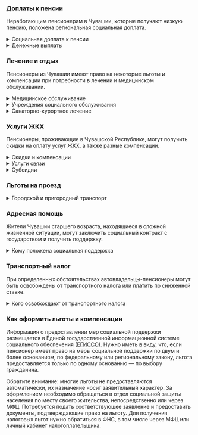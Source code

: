 ### Доплаты к пенсии
Неработающим пенсионерам в Чувашии, которые получают низкую пенсию, положена региональная социальная доплата. 

<details>
<summary>Социальная доплата к пенсии</summary>

В Чувашской Республике региональный прожиточный минимум пенсионера ниже общефедерального. Поэтому неработающим пенсионерам с низким размером пенсии производится федеральная социальная доплата к пенсии до прожиточного минимума пенсионера в РФ. В 2021 году эта сумма составляет 10 022 рубля. 

Для назначения указанной выплаты в настоящее время необходимо обращаться в территориальное отделение Пенсионного фонда (ПФР) по месту своего жительства. С 2022 года доплата будет назначаться автоматически, по данным ПФР.
</details>
<details>
<summary>Денежные выплаты</summary>

Если пенсионер относится к льготной категории, ему полагается ежемесячная денежная выплата (ЕДВ), которую регулярно индексируют.

В [Чувашской Республике](https://docs.cntd.ru/document/424074599) ветераны труда ежемесячно получают 1238 рублей, труженики тыла — 1175 рублей. ЕДВ реабилитированных пенсионеров [составляет](https://docs.cntd.ru/document/802023449) 2965 рублей, а пострадавших от репрессий — 2640 рублей. Достаточно высокий размер ЕДВ объясняется тем, что он включает в себя денежную компенсацию за большинство льгот.
</details>

### Лечение и отдых
Пенсионеры из Чувашии имеют право на некоторые льготы и компенсации при потребности в лечении и медицинском обслуживании.
<details>
<summary>Медицинское обслуживание</summary>

[Чувашские](https://docs.cntd.ru/document/424074599) ветераны труда и труженики тыла сохраняют обслуживание в поликлиниках и других медицинских учреждениях, к которым они были прикреплены в период работы до выхода на пенсию. Вне очереди принимаются для оказания медпомощи ветераны труда, труженики тыла, реабилитированные и пострадавшие пенсионеры, а также [дети войны](https://docs.cntd.ru/document/570745204).
</details>
<details>
<summary> Учреждения социального обслуживания </summary>

Внеочередной приём в дома-интернаты для престарелых и инвалидов, учреждения социального обслуживания предоставляется труженикам тыла, реабилитированным и пострадавшим от репрессий пенсионерам, а также детям войны.
</details>
<details>
<summary>Санаторно-курортное лечение</summary>

Первоочередное получение путёвок на санаторно-курортное лечение и отдых полагается реабилитированным и пострадавшим от репрессий пенсионерам Чувашской Республики.
</details>

### Услуги ЖКХ
Пенсионеры, проживающие в Чувашской Республике, могут получить скидки на оплату услуг ЖКХ, а также разные компенсации. 
<details>
<summary>Скидки и компенсации</summary>

Одинокие неработающие пенсионеры по достижении 70 лет освобождаются от взносов на капремонт на 50%, а с 80-летнего возраста — полностью. Льгота распространяется также на граждан указанного возраста, семья которых состоит из неработающих граждан пенсионного возраста (мужчины — старше 60 лет, женщины — 55) и (или) инвалидов I и II групп.
</details>
<details>
<summary>Услуги связи</summary>

В [Чувашии](https://docs.cntd.ru/document/424074599) ветеранам труда компенсируется половина стоимости платы за пользование местной стационарной телефонной связью.
</details>
<details>
<summary>Субсидии</summary>

Пенсионеры могут получить субсидию на оплату услуг ЖКХ при тратах на «коммуналку» более 22% совокупного дохода семьи.
</details>

### Льготы на проезд
<details>
<summary>Городской и пригородный транспорт</summary>

В [Чувашии](https://docs.cntd.ru/document/446182487) ветераны труда, труженики тыла, реабилитированные и пострадавшие от репрессий, а также инвалиды получают компенсацию за проезд на транспорте общего пользования городского и пригородного сообщения. Компенсация выплачивается в размере 20% стоимости месячного проездного билета, но не более 193 рублей в месяц.
</details>

### Адресная помощь
Жители Чувашии старшего возраста, находящиеся в сложной жизненной ситуации, могут заключить социальный контракт с государством и получить поддержку.
<details>
<summary>Кому положена социальная поддержка</summary>

Пенсионерам, оказавшимся в трудной жизненной ситуации по не зависящим от них причинам или в связи со стихийным бедствием, экстремальной ситуацией, оказывается адресная помощь. Она предоставляется путём выплаты пособий либо в натуральной форме (обеспечение одеждой, обувью, лекарствами, организация лечения и ухода, проведение ремонта жилья или установка приборов учёта и пр.). С нуждающимися пенсионерами может быть заключён социальный контракт.
</details>

### Транспортный налог
При определенных обстоятельствах автовладельцы-пенсионеры могут быть освобождены от транспортного налога или платить по сниженной ставке. 
<details>
<summary>Кого освобождают от транспортного налога</summary>

В [Чувашии](https://www.nalog.ru/rn77/service/tax/d1103525/) освобождены от налога инвалиды и пострадавшие от радиации, которые владеют легковым автомобилем стоимостью до 3 000 000 рублей.  
</details>

### Как оформить льготы и компенсации 
Информация о предоставлении мер социальной поддержки размещается в Единой государственной информационной системе социального обеспечения ([ЕГИССО](http://egisso.ru/site/client/#/)). Нужно иметь в виду, что, если пенсионер имеет право на меры социальной поддержки по двум и более основаниям, по федеральному или региональному закону, льгота предоставляется только по одному основанию — по выбору гражданина.

Обратите внимание: многие льготы не предоставляются автоматически, их назначение носит заявительный характер. За оформлением необходимо обращаться в отдел социальной защиты населения по месту своего жительства, непосредственно или через МФЦ. Потребуется подать соответствующее заявление и предоставить документы, подтверждающие право на льготу. Для получения налоговых льгот нужно обратиться в ФНС, в том числе через МФЦ или личный кабинет налогоплательщика.
